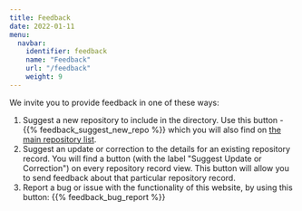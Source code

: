 ```yaml
---
title: Feedback
date: 2022-01-11
menu:
  navbar:
    identifier: feedback
    name: "Feedback"
    url: "/feedback"
    weight: 9
---
```


We invite you to provide feedback in one of these ways:

1. Suggest a new repository to include in the directory. Use this button  - {{% feedback_suggest_new_repo %}} which you will also find on [the main repository list](/repositories/).
2. Suggest an update or correction to the details for an existing repository record. You will find a button (with the label "Suggest Update or Correction") on every repository record view. This button will allow you to send feedback about that particular repository record.
3. Report a bug or issue with the functionality of this website, by using this button: {{% feedback_bug_report %}}